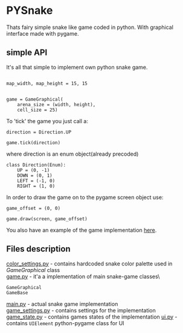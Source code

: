# PYSnake

Thats fairy simple snake like game coded in python. With graphical interface made with pygame.

## simple API

It's all that simple to implement own python snake game.
```python3

map_width, map_height = 15, 15


game = GameGraphical(
    arena_size = (width, height),
    cell_size = 25)

```

To 'tick' the game you just call a:
```python3
direction = Direction.UP

game.tick(direction)
```

where direction is an enum object(already precoded)

```python3
class Direction(Enum):
    UP = (0, -1)
    DOWN = (0, 1)
    LEFT = (-1, 0)
    RIGHT = (1, 0)
```

In order to draw the game on to the pygame screen object use:
```python3
game_offset = (0, 0)

game.draw(screen, game_offset)
```

You also have an example of the game implementation [here](/main.py).

## Files description
[color_settings.py](/color_settings.py) - contains hardcoded snake color palette used in *GameGraphical* class\
[game.py](/game.py) - it'a a implementation of main snake-game classes\
```python3
GameGraphical
GameBase
```

[main.py](/main.py) - actual snake game implementation\
[game_settings.py](/game_settings.py) - contains settings for the implementation\
[game_state.py](/game_state.py) - contains games states of the implementation
[ui.py](/ui.py) - contains ```UIElement``` python-pygame class for UI




